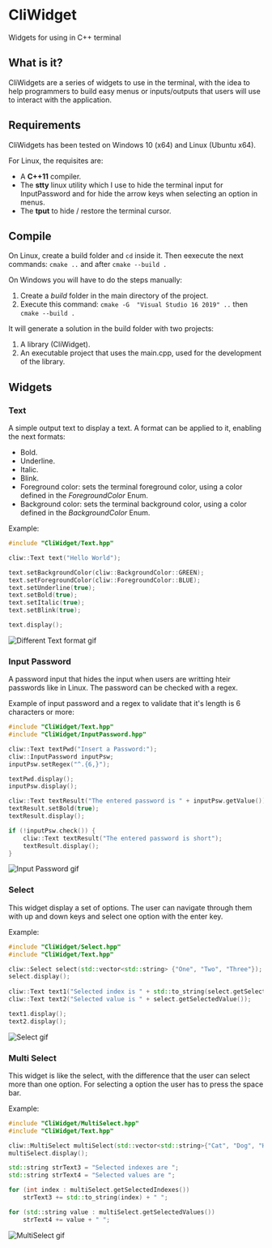 # CliWidget
Widgets for using in C++ terminal

## What is it?

CliWidgets are a series of widgets to use in the terminal, with the idea to help programmers to build easy menus or inputs/outputs that users will use to interact with the application.

## Requirements

CliWidgets has been tested on Windows 10 (x64) and Linux (Ubuntu x64).

For Linux, the requisites are:

* A **C++11** compiler.
* The **stty** linux utility which I use to hide the terminal input for InputPassword and for hide the arrow keys when selecting an option in menus. 
* The **tput** to hide / restore the terminal cursor.

## Compile

On Linux, create a build folder and `cd` inside it. Then eexecute the next commands: `cmake ..` and after `cmake --build .` 

On Windows you will have to do the steps manually:

1. Create a _build_ folder in the main directory of the project.
2. Execute this command: `cmake -G  "Visual Studio 16 2019" ..` then `cmake --build .`

It will generate a solution in the build folder with two projects:

1. A library (CliWidget).
2. An executable project that uses the main.cpp, used for the development of the library.

## Widgets

### Text

A simple output text to display a text. A format can be applied to it, enabling the next formats:
* Bold.
* Underline.
* Italic.
* Blink.
* Foreground color: sets the terminal foreground color, using a color defined in the *ForegroundColor* Enum.
* Background color: sets the terminal background color, using a color defined in the *BackgroundColor* Enum.

Example:

```cpp
#include "CliWidget/Text.hpp"

cliw::Text text("Hello World");

text.setBackgroundColor(cliw::BackgroundColor::GREEN);
text.setForegroundColor(cliw::ForegroundColor::BLUE);
text.setUnderline(true);
text.setBold(true);
text.setItalic(true);
text.setBlink(true);

text.display();
```

![Different Text format gif](https://i.imgur.com/jjiLuHP.gif "Different Text format gif")

### Input Password

A password input that hides the input when users are writting hteir passwords like in Linux. The password can be checked with a regex.

Example of input password and a regex to validate that it's length is 6 characters or more:

```cpp
#include "CliWidget/Text.hpp"
#include "CliWidget/InputPassword.hpp"

cliw::Text textPwd("Insert a Password:");
cliw::InputPassword inputPsw;
inputPsw.setRegex("^.{6,}");

textPwd.display();
inputPsw.display();

cliw::Text textResult("The entered password is " + inputPsw.getValue());
textResult.setBold(true);
textResult.display();

if (!inputPsw.check()) {
    cliw::Text textResult("The entered password is short");
    textResult.display();
}   
```

![Input Password gif](https://i.imgur.com/PMTMMso.gif "Input Password gif")

### Select

This widget display a set of options. The user can navigate through them with up and down keys and select one option with the enter key.

Example:

```cpp
#include "CliWidget/Select.hpp"
#include "CliWidget/Text.hpp"

cliw::Select select(std::vector<std::string> {"One", "Two", "Three"});
select.display();
 
cliw::Text text1("Selected index is " + std::to_string(select.getSelectedIndex()) + "");
cliw::Text text2("Selected value is " + select.getSelectedValue());

text1.display();
text2.display();
```

![Select gif](https://i.imgur.com/Caki9XJ.gif "Select")

### Multi Select

This widget is like the select, with the difference that the user can select more than one option. For selecting a option the user has to press the space bar.

Example:

```cpp
#include "CliWidget/MultiSelect.hpp"
#include "CliWidget/Text.hpp"

cliw::MultiSelect multiSelect(std::vector<std::string>{"Cat", "Dog", "Hamster", "Bird", "Fish"});
multiSelect.display();

std::string strText3 = "Selected indexes are ";
std::string strText4 = "Selected values are ";

for (int index : multiSelect.getSelectedIndexes())
    strText3 += std::to_string(index) + " ";

for (std::string value : multiSelect.getSelectedValues())
    strText4 += value + " ";
```

![MultiSelect gif](https://i.imgur.com/cbQuZmo.gif "MultiSelect")
